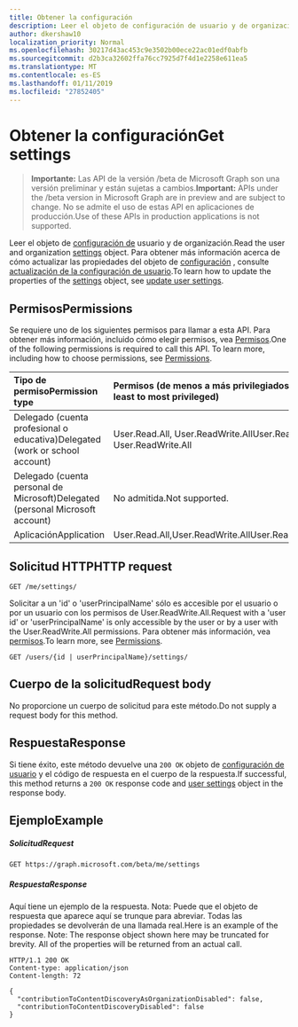 ```yaml
---
title: Obtener la configuración
description: Leer el objeto de configuración de usuario y de organización.
author: dkershaw10
localization_priority: Normal
ms.openlocfilehash: 30217d43ac453c9e3502b00ece22ac01edf0abfb
ms.sourcegitcommit: d2b3ca32602ffa76cc7925d7f4d1e2258e611ea5
ms.translationtype: MT
ms.contentlocale: es-ES
ms.lasthandoff: 01/11/2019
ms.locfileid: "27852405"
---
```

# <a name="get-settings"></a><span data-ttu-id="34e65-103">Obtener la configuración</span><span class="sxs-lookup"><span data-stu-id="34e65-103">Get settings</span></span>

> <span data-ttu-id="34e65-104">**Importante:** Las API de la versión /beta de Microsoft Graph son una versión preliminar y están sujetas a cambios.</span><span class="sxs-lookup"><span data-stu-id="34e65-104">**Important:** APIs under the /beta version in Microsoft Graph are in preview and are subject to change.</span></span> <span data-ttu-id="34e65-105">No se admite el uso de estas API en aplicaciones de producción.</span><span class="sxs-lookup"><span data-stu-id="34e65-105">Use of these APIs in production applications is not supported.</span></span>

<span data-ttu-id="34e65-106">Leer el objeto de [configuración de](../resources/user-settings.md) usuario y de organización.</span><span class="sxs-lookup"><span data-stu-id="34e65-106">Read the user and organization [settings](../resources/user-settings.md) object.</span></span>
<span data-ttu-id="34e65-107">Para obtener más información acerca de cómo actualizar las propiedades del objeto de [configuración](../resources/user-settings.md) , consulte [actualización de la configuración de usuario](user-update-settings.md).</span><span class="sxs-lookup"><span data-stu-id="34e65-107">To learn how to update the properties of the [settings](../resources/user-settings.md) object, see [update user settings](user-update-settings.md).</span></span>

## <a name="permissions"></a><span data-ttu-id="34e65-108">Permisos</span><span class="sxs-lookup"><span data-stu-id="34e65-108">Permissions</span></span>

<span data-ttu-id="34e65-p103">Se requiere uno de los siguientes permisos para llamar a esta API. Para obtener más información, incluido cómo elegir permisos, vea [Permisos](/graph/permissions-reference).</span><span class="sxs-lookup"><span data-stu-id="34e65-p103">One of the following permissions is required to call this API. To learn more, including how to choose permissions, see [Permissions](/graph/permissions-reference).</span></span>

|<span data-ttu-id="34e65-111">Tipo de permiso</span><span class="sxs-lookup"><span data-stu-id="34e65-111">Permission type</span></span>      | <span data-ttu-id="34e65-112">Permisos (de menos a más privilegiados)</span><span class="sxs-lookup"><span data-stu-id="34e65-112">Permissions (from least to most privileged)</span></span>              |
|:--------------------|:---------------------------------------------------------|
|<span data-ttu-id="34e65-113">Delegado (cuenta profesional o educativa)</span><span class="sxs-lookup"><span data-stu-id="34e65-113">Delegated (work or school account)</span></span> | <span data-ttu-id="34e65-114">User.Read.All, User.ReadWrite.All</span><span class="sxs-lookup"><span data-stu-id="34e65-114">User.Read.All, User.ReadWrite.All</span></span>    |
|<span data-ttu-id="34e65-115">Delegado (cuenta personal de Microsoft)</span><span class="sxs-lookup"><span data-stu-id="34e65-115">Delegated (personal Microsoft account)</span></span> | <span data-ttu-id="34e65-116">No admitida.</span><span class="sxs-lookup"><span data-stu-id="34e65-116">Not supported.</span></span>    |
|<span data-ttu-id="34e65-117">Aplicación</span><span class="sxs-lookup"><span data-stu-id="34e65-117">Application</span></span> | <span data-ttu-id="34e65-118">User.Read.All,User.ReadWrite.All</span><span class="sxs-lookup"><span data-stu-id="34e65-118">User.Read.All,User.ReadWrite.All</span></span> |

## <a name="http-request"></a><span data-ttu-id="34e65-119">Solicitud HTTP</span><span class="sxs-lookup"><span data-stu-id="34e65-119">HTTP request</span></span>

```http
GET /me/settings/
```

<span data-ttu-id="34e65-120">Solicitar a un 'id' o 'userPrincipalName' sólo es accesible por el usuario o por un usuario con los permisos de User.ReadWrite.All.</span><span class="sxs-lookup"><span data-stu-id="34e65-120">Request with a 'user id' or 'userPrincipalName' is only accessible by the user or by a user with the User.ReadWrite.All permissions.</span></span> <span data-ttu-id="34e65-121">Para obtener más información, vea [permisos](/graph/permissions-reference).</span><span class="sxs-lookup"><span data-stu-id="34e65-121">To learn more, see [Permissions](/graph/permissions-reference).</span></span>

```http
GET /users/{id | userPrincipalName}/settings/
```

## <a name="request-body"></a><span data-ttu-id="34e65-122">Cuerpo de la solicitud</span><span class="sxs-lookup"><span data-stu-id="34e65-122">Request body</span></span>

<span data-ttu-id="34e65-123">No proporcione un cuerpo de solicitud para este método.</span><span class="sxs-lookup"><span data-stu-id="34e65-123">Do not supply a request body for this method.</span></span>

## <a name="response"></a><span data-ttu-id="34e65-124">Respuesta</span><span class="sxs-lookup"><span data-stu-id="34e65-124">Response</span></span>

<span data-ttu-id="34e65-125">Si tiene éxito, este método devuelve una `200 OK` objeto de [configuración de usuario](../resources/user-settings.md) y el código de respuesta en el cuerpo de la respuesta.</span><span class="sxs-lookup"><span data-stu-id="34e65-125">If successful, this method returns a `200 OK` response code and [user settings](../resources/user-settings.md) object in the response body.</span></span>

## <a name="example"></a><span data-ttu-id="34e65-126">Ejemplo</span><span class="sxs-lookup"><span data-stu-id="34e65-126">Example</span></span>

##### <a name="request"></a><span data-ttu-id="34e65-127">Solicitud</span><span class="sxs-lookup"><span data-stu-id="34e65-127">Request</span></span>

```http
GET https://graph.microsoft.com/beta/me/settings
```

##### <a name="response"></a><span data-ttu-id="34e65-128">Respuesta</span><span class="sxs-lookup"><span data-stu-id="34e65-128">Response</span></span>

<span data-ttu-id="34e65-p105">Aquí tiene un ejemplo de la respuesta. Nota: Puede que el objeto de respuesta que aparece aquí se trunque para abreviar. Todas las propiedades se devolverán de una llamada real.</span><span class="sxs-lookup"><span data-stu-id="34e65-p105">Here is an example of the response. Note: The response object shown here may be truncated for brevity. All of the properties will be returned from an actual call.</span></span>

```http
HTTP/1.1 200 OK
Content-type: application/json
Content-length: 72

{
  "contributionToContentDiscoveryAsOrganizationDisabled": false,
  "contributionToContentDiscoveryDisabled": false
}
```
